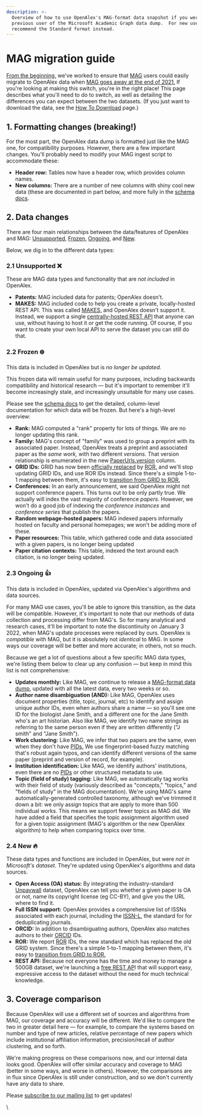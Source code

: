 ```yaml
---
description: >-
  Overview of how to use OpenAlex's MAG-format data snapshot if you were a
  previous user of the Microsoft Academic Graph data dump.  For new users, we
  recommend the Standard format instead.
---
```


# MAG migration guide

[From the beginning,](https://blog.ourresearch.org/were-building-a-replacement-for-microsoft-academic-graph/) we've worked to ensure that [MAG](https://aka.ms/msracad) users could easily migrate to OpenAlex data when [MAG goes away at the end of 2021.](https://www.microsoft.com/en-us/research/project/academic/articles/microsoft-academic-to-expand-horizons-with-community-driven-approach/) If you're looking at making this switch, you're in the right place! This page describes what you'll need to do to switch, as well as detailing the differences you can expect between the two datasets. (If you just want to download the data, see the [How To Download](https://docs.openalex.org/download-snapshot/mag-format/how-to-download) page.)

## **1. Formatting changes (breaking!)**

For the most part, the OpenAlex data dump is formatted just like the MAG one, for compatibility purposes. However, there are a few important changes. You'll probably need to modify your MAG ingest script to accommodate these:

* **Header row:** Tables now have a header row, which provides column names.
* **New columns:** There are a number of new columns with shiny cool new data (these are documented in part below, and more fully in the [schema docs](https://docs.openalex.org/download-snapshot/mag-format/mag-format-schema).

## **2. Data changes️**

There are four main relationships between the data/features of OpenAlex and MAG: [Unsupported](https://docs.openalex.org/download-snapshot/mag-format/mag-migration-guide#2.1-unsupported), [Frozen](https://docs.openalex.org/download-snapshot/mag-format/mag-migration-guide#2.2-frozen)[,](https://openalex.org/mag-migration-guide#data-changes-archival) [Ongoing](https://docs.openalex.org/download-snapshot/mag-format/mag-migration-guide#2.3-ongoing), and [New](https://docs.openalex.org/download-snapshot/mag-format/mag-migration-guide#2.4-new).&#x20;

Below, we dig in to the different data types:

### **2.1 Unsupported ❌**

These are MAG data types and functionality that are _not included_ in OpenAlex.

* **Patents:** MAG included data for patents; OpenAlex doesn't.
* **MAKES:** MAG included code to help you create a private, locally-hosted REST API. This was called [MAKES,](https://docs.microsoft.com/en-us/academic-services/knowledge-exploration-service/?view=makes-3.0) and OpenAlex doesn't support it. Instead, we support a single [centrally-hosted REST API](https://docs.openalex.org/api) that anyone can use, without having to host it or get the code running. Of course, if you want to create your own local API to serve the dataset you can still do that.

### **2.2 Frozen ❄️**

This data is included in OpenAlex but is _no longer be updated._

This frozen data will remain useful for many purposes, including backwards compatibility and historical research — but it's important to remember it'll become increasingly stale, and increasingly unsuitable for many use cases.

Please see the [schema docs](https://docs.openalex.org/download-snapshot/mag-format/mag-format-schema) to get the detailed, column-level documentation for which data will be frozen. But here's a high-level overview:

* **Rank:** MAG computed a "rank" property for lots of things. We are no longer updating this rank.
* **Family:** MAG's concept of "family" was used to group a preprint with its associated paper. Instead, OpenAlex treats a preprint and associated paper as the _same work,_ with two different _versions._ That version relationship is enumerated in the new [PaperUrls.version](https://openalex.org/schema#PaperUrls\_Version) column.
* **GRID IDs:** GRID has now been [officially replaced](https://www.digital-science.com/grid-passes-the-torch-to-ror-faqs/) by [ROR,](https://ror.org/) and we'll stop updating GRID IDs, and use ROR IDs instead. Since there's a simple 1-to-1 mapping between them, it's easy to [transition from GRID to ROR.](https://ror.readme.io/docs/gridror-transition-faq)
* **Conferences:** In an early announcement, we said OpenAlex might not support conference papers. This turns out to be only partly true. We actually will index the vast majority of conference _papers._ However, we won't do a good job of indexing the _conference instances_ and _conference series_ that publish the papers.&#x20;
* **Random webpage-hosted papers:** MAG indexed papers informally hosted on faculty and personal homepages; we won't be adding more of these.
* **Paper resources:** This table, which gathered code and data associated with a given papers, is no longer being updated
* **Paper citation contexts:** This table, indexed the text around each citation, is no longer being updated.

### **2.3 Ongoing 👍**

This data is included in OpenAlex, updated via OpenAlex's algorithms and data sources.

For many MAG use cases, you'll be able to ignore this transition, as the data will be compatible. However, it's important to note that our methods of data collection and processing differ from MAG's. So for many analytical and research cases, it'll be important to note the discontinuity on January 3 2022, when MAG's update processes were replaced by ours. OpenAlex is _compatible_ with MAG, but it is absolutely not _identical_ to MAG. In some ways our coverage will be better and more accurate; in others, not so much.

Because we get a lot of questions about a few specific MAG data types, we're listing them below to clear up any confusion — but keep in mind this list is not comprehensive:

* **Updates monthly:** Like MAG, we continue to release a [MAG-format data dump](https://docs.openalex.org/download-snapshot/mag-format/how-to-download), updated with all the latest data, every two weeks or so.
* **Author name disambiguation (AND):** Like MAG, OpenAlex uses document properties (title, topic, journal, etc) to identify and assign unique author IDs, even when authors share a name — so you'll see one ID for the biologist Jane Smith, and a different one for the Jane Smith who's an art historian. Also like MAG, we identify two name strings as referring to the same person even if they are written differently ("J smith" and "Jane Smith").
* **Work clustering:** Like MAG, we infer that two papers are the same, even when they don't have [PIDs.](https://en.wikipedia.org/wiki/Persistent\_identifier) We use fingerprint-based fuzzy matching that's robust again typos, and can identify different versions of the same paper (preprint and version of record, for example).
* **Institution identification:** Like MAG, we identify authors' institutions, even there are no [PIDs](https://en.wikipedia.org/wiki/Persistent\_identifier) or other structured metadata to use.
* **Topic (field of study) tagging:** Like MAG, we automatically tag works with their field of study (variously described as "concepts," "topics," and "fields of study" in the MAG documentation). We're using MAG's same automatically-generated controlled taxonomy, although we've trimmed it down a bit: we only assign topics that are apply to more than 500 individual works. This means we support fewer topics as MAG did. We have added a field that specifies the topic assignment algorithm used for a given topic assignment (MAG's algorithm or the new OpenAlex algorithm) to help when comparing topics over time.

### **2.4 New 🔥**

These data types and functions are included in OpenAlex, but were _not in Microsoft's dataset_. They're updated using OpenAlex's algorithms and data sources.

* **Open Access (OA) status:** By integrating the industry-standard [Unpaywall](https://unpaywall.org/) dataset, OpenAlex can tell you whether a given paper is OA or not, name its copyright license (eg CC-BY), and give you the URL where to find it.
* **Full ISSN support:** OpenAlex provides a comprehensive list of ISSNs associated with each journal, including the [ISSN-L](https://www.issn.org/understanding-the-issn/assignment-rules/the-issn-l-for-publications-on-multiple-media/), the standard for for deduplicating journals.
* **ORCID:** In addition to disambiguating authors, OpenAlex also matches authors to their [ORCID](https://orcid.org/) IDs.
* **ROR:** We report [ROR](https://ror.org/) IDs, the new standard which has replaced the old GRID system. Since there's a simple 1-to-1 mapping between them, it's easy to [transition from GRID to ROR.](https://ror.readme.io/docs/gridror-transition-faq)
* **REST API:** Because not everyone has the time and money to manage a 500GB dataset, we're launching a [free REST AP](https://docs.openalex.org/api)I that will support easy, expressive access to the dataset without the need for much technical knowledge.

## **3. Coverage comparison**

Because OpenAlex will use a different set of sources and algorithms from MAG, our coverage and accuracy will be different. We'd like to compare the two in greater detail here — for example, to compare the systems based on number and type of new articles, relative percentage of new papers which include institutional affiliation information, precision/recall of author clustering, and so forth.

We're making progress on these comparisons now, and our internal data looks good. OpenAlex will offer similar accuracy and coverage to MAG (better in some ways, and worse in others). However, the comparisons are in flux since OpenAlex is still under construction, and so we don't currently have any data to share.

Please [subscribe to our mailing list](http://eepurl.com/hA8PhL) to get updates!

\
